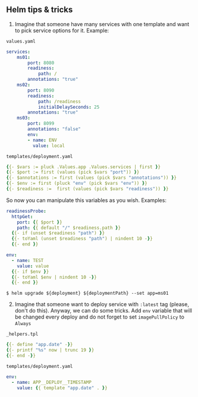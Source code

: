 ## Helm tips & tricks

1. Imagine that someone have many services with one template and want to pick service options for it. Example:


`values.yaml`
```yaml
services:
    ms01:
        port: 8080
        readiness:
            path: /
        annotations: "true"
    ms02:
        port: 8090
        readiness:
            path: /readiness
            initialDelaySeconds: 25
        annotations: "true"
    ms03:
        port: 8099
        annotations: "false"
        env:
        - name: ENV
          value: local
```


`templates/deployment.yaml`
```yaml
{{- $vars := pluck .Values.app .Values.services | first }}
{{- $port := first (values (pick $vars "port")) }}
{{- $annotations := first (values (pick $vars "annotations")) }}
{{- $env := first (pluck "env" (pick $vars "env")) }}
{{- $readiness :=  first (values (pick $vars "readiness")) }}
```

So now you can manipulate this variables as you wish. Examples:

```yaml
readinessProbe:
  httpGet:
    port: {{ $port }}
    path: {{ default "/" $readiness.path }}
  {{- if (unset $readiness "path") }}
  {{- toYaml (unset $readiness "path") | nindent 10 -}}
  {{- end }}

env:
  - name: TEST
    value: value
  {{- if $env }}
  {{- toYaml $env | nindent 10 -}}
  {{- end }}
```

```console
$ helm upgrade ${deployment} ${deploymentPath} --set app=ms01
```


2. Imagine that someone want to deploy service with `:latest` tag (please, don't do this). Anyway, we can
do some tricks. Add `env` variable that will be changed every deploy and do not forget to set `imagePullPolicy` to `Always`


`_helpers.tpl`
```yaml
{{- define "app.date" -}}
{{- printf "%s" now | trunc 19 }}
{{- end -}}
```


`templates/deployment.yaml`
```yaml
env:
  - name: APP__DEPLOY__TIMESTAMP
    value: {{ template "app.date" . }}
```